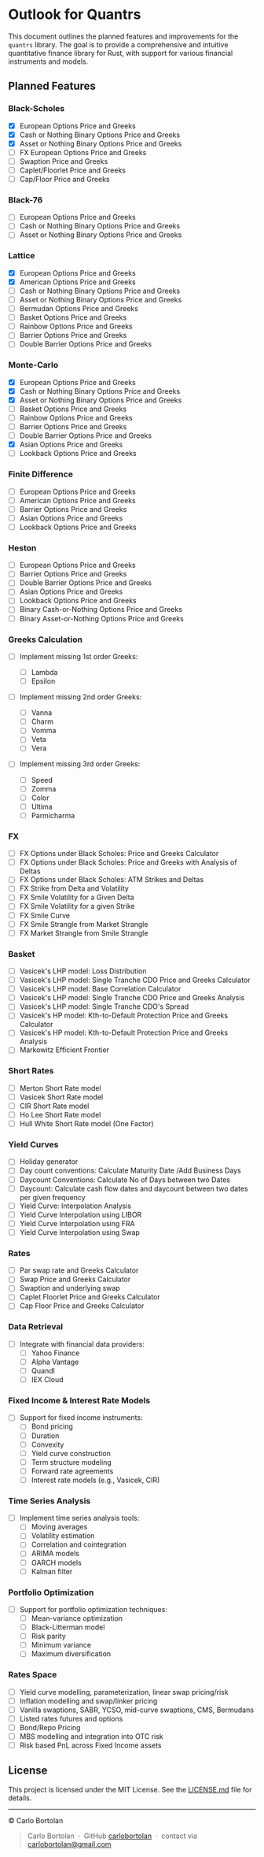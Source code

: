 # Outlook for Quantrs

This document outlines the planned features and improvements for the `quantrs` library. The goal is to provide a comprehensive and intuitive quantitative finance library for Rust, with support for various financial instruments and models.

## Planned Features

### Black-Scholes

- [x] European Options Price and Greeks
- [x] Cash or Nothing Binary Options Price and Greeks
- [x] Asset or Nothing Binary Options Price and Greeks
- [ ] FX European Options Price and Greeks
- [ ] Swaption Price and Greeks
- [ ] Caplet/Floorlet Price and Greeks
- [ ] Cap/Floor Price and Greeks

### Black-76

- [ ] European Options Price and Greeks
- [ ] Cash or Nothing Binary Options Price and Greeks
- [ ] Asset or Nothing Binary Options Price and Greeks

### Lattice

- [x] European Options Price and Greeks
- [x] American Options Price and Greeks
- [ ] Cash or Nothing Binary Options Price and Greeks
- [ ] Asset or Nothing Binary Options Price and Greeks
- [ ] Bermudan Options Price and Greeks
- [ ] Basket Options Price and Greeks
- [ ] Rainbow Options Price and Greeks
- [ ] Barrier Options Price and Greeks
- [ ] Double Barrier Options Price and Greeks

### Monte-Carlo

- [x] European Options Price and Greeks
- [x] Cash or Nothing Binary Options Price and Greeks
- [x] Asset or Nothing Binary Options Price and Greeks
- [ ] Basket Options Price and Greeks
- [ ] Rainbow Options Price and Greeks
- [ ] Barrier Options Price and Greeks
- [ ] Double Barrier Options Price and Greeks
- [x] Asian Options Price and Greeks
- [ ] Lookback Options Price and Greeks

### Finite Difference

- [ ] European Options Price and Greeks
- [ ] American Options Price and Greeks
- [ ] Barrier Options Price and Greeks
- [ ] Asian Options Price and Greeks
- [ ] Lookback Options Price and Greeks

### Heston

- [ ] European Options Price and Greeks
- [ ] Barrier Options Price and Greeks
- [ ] Double Barrier Options Price and Greeks
- [ ] Asian Options Price and Greeks
- [ ] Lookback Options Price and Greeks
- [ ] Binary Cash-or-Nothing Options Price and Greeks
- [ ] Binary Asset-or-Nothing Options Price and Greeks

### Greeks Calculation

- [ ] Implement missing 1st order Greeks:

  - [ ] Lambda
  - [ ] Epsilon

- [ ] Implement missing 2nd order Greeks:

  - [ ] Vanna
  - [ ] Charm
  - [ ] Vomma
  - [ ] Veta
  - [ ] Vera

- [ ] Implement missing 3rd order Greeks:

  - [ ] Speed
  - [ ] Zomma
  - [ ] Color
  - [ ] Ultima
  - [ ] Parmicharma

### FX

- [ ] FX Options under Black Scholes: Price and Greeks Calculator
- [ ] FX Options under Black Scholes: Price and Greeks with Analysis of Deltas
- [ ] FX Options under Black Scholes: ATM Strikes and Deltas
- [ ] FX Strike from Delta and Volatility
- [ ] FX Smile Volatility for a Given Delta
- [ ] FX Smile Volatility for a given Strike
- [ ] FX Smile Curve
- [ ] FX Smile Strangle from Market Strangle
- [ ] FX Market Strangle from Smile Strangle

### Basket

- [ ] Vasicek's LHP model: Loss Distribution
- [ ] Vasicek's LHP model: Single Tranche CDO Price and Greeks Calculator
- [ ] Vasicek's LHP model: Base Correlation Calculator
- [ ] Vasicek's LHP model: Single Tranche CDO Price and Greeks Analysis
- [ ] Vasicek's LHP model: Single Tranche CDO's Spread
- [ ] Vasicek's HP model: Kth-to-Default Protection Price and Greeks Calculator
- [ ] Vasicek's HP model: Kth-to-Default Protection Price and Greeks Analysis
- [ ] Markowitz Efficient Frontier

### Short Rates

- [ ] Merton Short Rate model
- [ ] Vasicek Short Rate model
- [ ] CIR Short Rate model
- [ ] Ho Lee Short Rate model
- [ ] Hull White Short Rate model (One Factor)

### Yield Curves

- [ ] Holiday generator
- [ ] Day count conventions: Calculate Maturity Date /Add Business Days
- [ ] Daycount Conventions: Calculate No of Days between two Dates
- [ ] Daycount: Calculate cash flow dates and daycount between two dates per given frequency
- [ ] Yield Curve: Interpolation Analysis
- [ ] Yield Curve Interpolation using LIBOR
- [ ] Yield Curve Interpolation using FRA
- [ ] Yield Curve Interpolation using Swap

### Rates

- [ ] Par swap rate and Greeks Calculator
- [ ] Swap Price and Greeks Calculator
- [ ] Swaption and underlying swap
- [ ] Caplet Floorlet Price and Greeks Calculator
- [ ] Cap Floor Price and Greeks Calculator

### Data Retrieval

- [ ] Integrate with financial data providers:
  - [ ] Yahoo Finance
  - [ ] Alpha Vantage
  - [ ] Quandl
  - [ ] IEX Cloud

### Fixed Income & Interest Rate Models

- [ ] Support for fixed income instruments:
  - [ ] Bond pricing
  - [ ] Duration
  - [ ] Convexity
  - [ ] Yield curve construction
  - [ ] Term structure modeling
  - [ ] Forward rate agreements
  - [ ] Interest rate models (e.g., Vasicek, CIR)

### Time Series Analysis

- [ ] Implement time series analysis tools:
  - [ ] Moving averages
  - [ ] Volatility estimation
  - [ ] Correlation and cointegration
  - [ ] ARIMA models
  - [ ] GARCH models
  - [ ] Kalman filter

### Portfolio Optimization

- [ ] Support for portfolio optimization techniques:
  - [ ] Mean-variance optimization
  - [ ] Black-Litterman model
  - [ ] Risk parity
  - [ ] Minimum variance
  - [ ] Maximum diversification

### Rates Space
- [ ] Yield curve modelling, parameterization, linear swap pricing/risk
- [ ] Inflation modelling and swap/linker pricing
- [ ] Vanilla swaptions, SABR, YCSO, mid-curve swaptions, CMS, Bermudans
- [ ] Listed rates futures and options
- [ ] Bond/Repo Pricing
- [ ] MBS modelling and integration into OTC risk
- [ ] Risk based PnL across Fixed Income assets

## License

This project is licensed under the MIT License. See the [LICENSE.md](LICENSE.md) file for details.

---

© Carlo Bortolan

> Carlo Bortolan &nbsp;&middot;&nbsp;
> GitHub [carlobortolan](https://github.com/carlobortolan) &nbsp;&middot;&nbsp;
> contact via [carlobortolan@gmail.com](mailto:carlobortolan@gmail.com)
